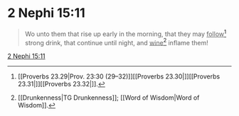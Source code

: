 # 2 Nephi 15:11

> Wo unto them that rise up early in the morning, that they may <u>follow</u>[^a] strong drink, that continue until night, and <u>wine</u>[^b] inflame them!

[2 Nephi 15:11](https://www.churchofjesuschrist.org/study/scriptures/bofm/2-ne/15?lang=eng&id=p11#p11)


[^a]: [[Proverbs 23.29|Prov. 23:30 (29–32)]][[Proverbs 23.30|]][[Proverbs 23.31|]][[Proverbs 23.32|]].  
[^b]: [[Drunkenness|TG Drunkenness]]; [[Word of Wisdom|Word of Wisdom]].  
